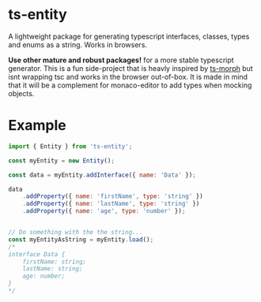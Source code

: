 # ts-entity

A lightweight package for generating typescript interfaces, classes, types and enums as a string. Works in browsers.

**Use other mature and robust packages!** for a more stable typescript generator. This is a fun side-project that is heavly inspired by [ts-morph](https://github.com/dsherret/ts-morph) but isnt wrapping tsc and works in the browser out-of-box. It is made in mind that it will be a complement for monaco-editor to add types when mocking objects.

# Example
```javascript
import { Entity } from 'ts-entity';

const myEntity = new Entity();

const data = myEntity.addInterface({ name: 'Data' });

data
    .addProperty({ name: 'firstName', type: 'string' })
    .addProperty({ name: 'lastName', type: 'string' })
    .addProperty({ name: 'age', type: 'number' });


// Do something with the the string...
const myEntityAsString = myEntity.load();
/* 
interface Data {
    firstName: string;
    lastName: string;
    age: number;
}
*/

```
